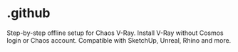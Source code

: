# .github
Step-by-step offline setup for Chaos V-Ray. Install V-Ray without Cosmos login or Chaos account. Compatible with SketchUp, Unreal, Rhino and more.
